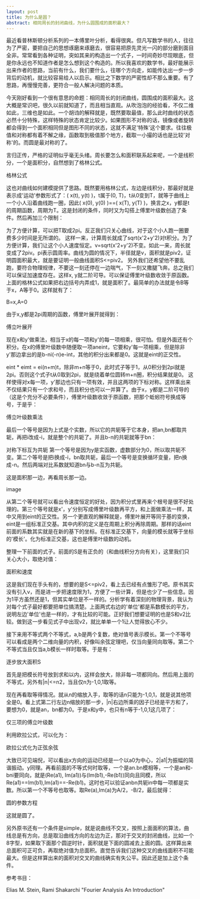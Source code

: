 ```yaml
---
layout: post
title: 为什么是圆？
abstract: 相同周长的封闭曲线，为什么圆围成的面积最大？
---
```


最近看普林斯顿分析系列的一本傅里叶分析，看得很爽。但凡写数学书的人，往往为了严密，要把自己的思想琢磨来琢磨去，很容易把原先灵光一闪的部分磨到面目全非。常常看到各种证明，突如其来的构造出一个式子，一时间奇妙尽现眼底，但是你永远也不知道作者是怎么想到这个构造的。所以我喜欢的数学书，最好能展示出来作者的思路，当前有什么，我们要什么，往哪个方向走，如能传达出一步一步背后的动机，就比较容易给人以启示。相比之下数学的严密性却不那么重要。有了思路，再慢慢完善，更符合一般人解决问题的本质。

今天刚好看到一个很有意思的命题：相同周长的封闭曲线，圆围成的面积最大。这大概是常识吧，很久以前就知道了，而且相当直观。从吹泡泡的经验看，不仅二维如此，三维也是如此。一个胡诌的解释就是，既然要取最值，那么此时曲线的状态必然十分特殊，这样特殊的状态肯定比较少。如果图形不对称的话，镜像或者旋转都会得到一个面积相同但是图形不同的状态，这就不满足'特殊'这个要求。往往极值和对称都有着不解之缘，函数取到极值那个地方，截取一小撮的话也是比较'对称'的。而圆是最对称的了。

言归正传，严格的证明似乎毫无头绪。周长要怎么和面积联系起来呢，一个是线积分，一个是面积分，自然想到了格林公式。

格林公式

这也对曲线如何建模提供了思路。既然要用格林公式，左边是线积分，那最好就是表示成'运动'参数形式了：( x(t), y(t) )，t属于(0, T)，t从0变到T，就等于曲线上一个小人沿着曲线跑一圈，因此( x(0), y(0) )==( x(T), y(T) )，换言之x，y都是t的周期函数，周期为T。这是封闭的条件，同时又为勾搭上傅里叶级数创造了条件。然后再加三个限制：

为了方便计算，可以把T取成2pi。反正我们只关心曲线，对于这个小人跑一圈要费多少时间是无所谓的。 这样一来，计算周长就成了sqrt(x'2+y'2)对t积分。为了方便计算，我们让这个小人速度恒定。v=sqrt(x'2+y'2)不变。如此一来，周长就变成了2piv。pi表示圆周率。曲线为圆的情况下，半径就是v，面积就是piv2，证明圆面积最大，就是要证明一般曲线面积S<=piv2。 另外我们还希望他不要乱跑，要符合物理规律，不要这一刻还停在一边喘气，下一刻又撒腿飞奔。总之我们可以保证加速度存在。这样x, y就二阶可导。可以保证傅里叶级数收敛于原函数。 上面的格林公式如果把右边括号内弄成1，就是面积了。最简单的办法就是令B等于x，A等于0。这样就有了：

B=x,A=0

由于x,y都是2pi周期的函数，傅里叶展开就得到：

傅立叶展开

现在x和y'做乘法，相当于x的每一项和y'的每一项相乘，很可怕。但是外面还有个积分。在x的傅里叶级数中随便取一项aneint，它要和y'每一项相乘，但是除非y'那边拿出的是b-ni(-n)e-int，其他的积分出来都是0。这就是eint的正交性。

eint * eimt = ei(n+m)t，除非m+n等于0，此时式子等于1，从0积分到2pi就是2pi。否则这个式子t从0取到2pi，就是绕着单位圆转m+n圈，积分结果就是0。 这样使得对x每一项，y'那边也只有一项有效，并且这两项的下标对称。这样乘出来不仅结果只有一个求和号，而且积分也可以一并算了。由于x，y都是二阶可导的（这是个充分不必要条件），傅里叶级数收敛于原函数，把那个蚯蚓符号换成等号，于是乎：

傅立叶级数乘法

最后一个等号是因为上式是个实数，所以它的共轭等于它本身，把an,bn都取共轭，再把i改成-i，就是整个的共轭了。并且b-n的共轭就等于bn：

对称下标互为共轭 第一个等号是因为y是实函数，虚数部分为0，所以取共轭不变。第二个等号是把i换成-i，bn取共轭，最后一个等号是变换循环变量，把n换成-n。然后两端对比系数就知道bn与b-n互为共轭。

这是面积那一边，再看周长那一边。

image

从第二个等号就可以看出令速度恒定的好处，因为积分式里再来个根号是很不好处理的。第三个等号就是x'，y'分别写成傅里叶级数再平方，和上面做乘法一样，其中又用到eint的正交性。另一个更直观的解释就是，傅里叶展开等同于基的变换，eint是一组标准正交基。其中内积的定义是在周期上积分再除周期。那样的话eint前面的系数其实就是在新的基下的坐标。在标准正交基下，向量的模长就等于坐标的'模长'。化为标准正交基，这也是傅里叶级数的动机。

整理一下前面的式子。前面的S是有正负的（和曲线积分方向有关），这里我们只关心大小，取绝对值：

面积和速度

这是我们现在手头有的，想要的是S<=piv2，看上去已经有点雏形了吧。原书其实没有引入v，而是进一步把速度限为1，方便了一些计算，但是也少了一些信息。因为1平方虽然还是1，但其实单位是不一样的。分析学有着深刻的物理背景，我认为对每个式子最好都要把单位搞清楚。上面两式右边的'单位'都是系数模长的平方，说明左边'单位'也是一样的，才有比较的可能。正好我们想要证明的也是S和v2比较。做到这一步看见式子中出现v2，就比单单一个1让人觉得放心不少。

接下来用不等式两个不等式，a,b是两个复数，绝对值号表示模长。第一个不等号可以看成是两个二维向量的内积，好像叫余弦定理吧，仅当向量同向取等。第二个不等式当且仅当a,b模长一样时取等。于是有：

逐步放大面积S

首先是把模长符号放到求和以内，这样会放大，除非每一项都同向。然后用上面的不等式，另外有|n|<=n2，当且仅n为-1,0,1取等。

现在再看取等得情况。就从n的缩放入手，取等的话n只能为-1,0,1，就是说其他项全是0。看上式第二行左边n缩放的那一步，|n|右边所乘的因子已经是平方和了，要想为0，就是an，bn都为0。于是x和y中，也只有n等于-1,0,1这几项了：

仅三项的傅立叶级数

利用欧拉公式，可以化为：

欧拉公式化为正弦余弦

大致已可见端倪，可以看出x方向的运动已经是一个以a0为中心，2|a1|为振幅的简谐振动。y同理。再看前面的不等式何时取等，一个是an.bn模相等，一个是an和-bni要同向，就是(Re(a1), Im(a1))与(Im(b1),-Re(b1))同向且同模，所以Re(a1)==Im(b1),Im(a1)==-Re(b1)。这时也可以验证anbn共轭in中每一项都是实数。所以第一个不等号也取等。取Re(a),Im(a)为A/2，-B/2，最后就得：

圆的参数方程

这就是圆了。

另外原书还有一个条件是simple，就是说曲线不交叉，按照上面面积的算法，曲线总是有方向，总是取沿曲线方向的左边为正，那对于交叉的封闭曲线，比如一个8字型，如果取下面那个圆逆时针，面积就是下面的圆减去上面的圆。这样算出来总面积可正可负，再取绝对值为总面积。直觉告诉我们这种交叉的曲线面积不可能最大。但是这样算出来的面积对交叉的曲线确实有失公平。因此还是加上这个条件。

参考书目：

Elias M. Stein, Rami Shakarchi "Fourier Analysis An Introduction"
